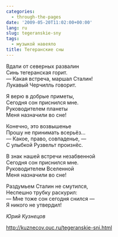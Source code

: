 ```yaml
---
categories:
  - through-the-pages
date: '2009-05-20T11:02:00+00:00'
lang: ru
slug: tegeranskie-sny
tags:
  - музыкой навеяло
title: Тегеранские сны
---
```





Вдали от северных развалин  
Синь тегеранская горит.  
— Какая встреча, маршал Сталин!  
Лукавый Черчилль говорит.
    
Я верю в добрые приметы,  
Сегодня сон приснился мне.  
Руководителем планеты  
Меня назначили во сне!  
    
Конечно, это возвышенье  
Прошу не принимать всерьёз…  
— Какое, право, совпаденье, —  
С улыбкой Рузвельт произнёс.  
    
В знак нашей встречи незабвенной  
Сегодня сон приснился мне.  
Руководителем Вселенной  
Меня назначили во сне!
    
Раздумьем Сталин не смутился,  
Неспешно трубку раскурил:  
— Мне тоже сон сегодня снился —  
Я никого не утвердил!
    

_Юрий Кузнецов_

<http://kuznecov.ouc.ru/tegeranskie-sni.html>